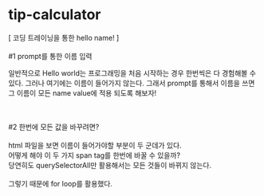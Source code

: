 # tip-calculator

[ 코딩 트레이닝을 통한 hello name! ]
<br />
<br />
#1 prompt를 통한 이름 입력

일반적으로 Hello world는 프로그래밍을 처음 시작하는 경우 한번씩은 다 경험해볼 수 있다.
그러나 여기에는 이름이 들어가지 않는다.
그래서 prompt를 통해서 이름을 쓰면 그 이름이 모든 name value에 적용 되도록 해보자!

<br />
<br />
#2 한번에 모든 값을 바꾸려면?<br />
<br />
html 파일을 보면 이름이 들어가야할 부분이 두 군데가 있다.<br />
어떻게 해야 이 두 가지 span tag를 한번에 바꿀 수 있을까?<br />
당연히도 querySelectorAll만 활용해서는 모든 것들이 바뀌지 않는다.<br />
<br />
그렇기 때문에 for loop를 활용했다.<br />
